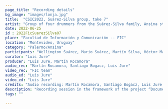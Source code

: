 ```yaml
---
page_title: "Recording details"
bg_image: "images/lonja.jpg"
title:  "CSIC2022, Suárez-Silva group, take 7"  
artist: "Group of four drummers from the Suárez-Silva family, Ansina style"
date: 2022-06-25
id : 2022FicSuarezSilva07
place: "Facultad de Información y Comunicación -- FIC"  
location: "Montevideo, Uruguay"  
category: "Palermo/Ansina"  
participants: "Wellington Suárez, Mario Suárez, Martín Silva, Héctor Manuel Suárez"  
curator: "Luis Jure"  
producer: "Luis Jure, Martín Rocamora"  
audio_rec: "Martín Rocamora, Santiago Bogacz, Luis Jure"  
video_rec: "FIC team"  
audio_ed: "Luis Jure"  
video_ed: "Luis Jure"  
credits: "Audio recording: Martín Rocamora, Santiago Bogacz, Luis Jure  \n Cameras: FIC team  \n Audio and video editing: Luis Jure"  
description: "Recording session in the framework of the project “Documentation and analysis of Uruguayan candombe drumming” conducted by Luis Jure and Martín Rocamora, funded by CSIC, the research agency of the University. The session was produced in collaboration with FIC."  
tags: ""  

---
```

